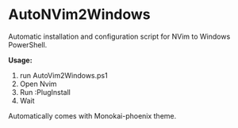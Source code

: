 # AutoNVim2Windows
Automatic installation and configuration script for NVim to Windows PowerShell.

**Usage:** 

 1. run AutoVim2Windows.ps1
 2. Open Nvim
 3. Run :PlugInstall
 4. Wait

Automatically comes with Monokai-phoenix theme.
